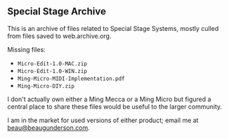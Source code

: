 ## Special Stage Archive

This is an archive of files related to Special Stage Systems, mostly culled from files saved to web.archive.org.

Missing files:

- `Micro-Edit-1.0-MAC.zip`
- `Micro-Edit-1.0-WIN.zip`
- `Ming-Micro-MIDI-Implementation.pdf`
- `Ming-Micro-DIY.zip`

I don't actually own either a Ming Mecca or a Ming Micro but figured a central place to share these files would be useful to the larger community.

I am in the market for used versions of either product; email me at <a href="mailto:beau@beaugunderson.com">beau@beaugunderson.com</a>.

